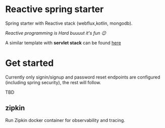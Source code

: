 # Reactive spring starter

Spring starter with Reactive stack (webflux,kotlin, mongodb).

*Reactive programming is Hard buuuut it's fun :wink:*

A similar template with **servlet stack** can be found [here](https://github.com/ablil/spring-starter-template)

# Get started


Currently only signin/signup and password reset endpoints are configured (including spring security), the rest will follow.

TBD

## zipkin

Run Zipkin docker container for observability and tracing.